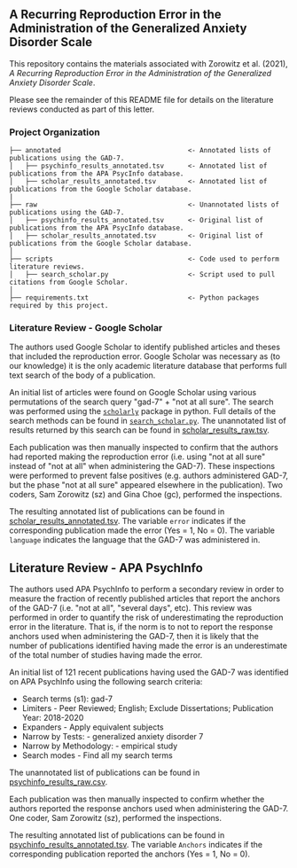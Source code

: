 ## A Recurring Reproduction Error in the Administration of the Generalized Anxiety Disorder Scale

This repository contains the materials associated with Zorowitz et al. (2021), _A Recurring Reproduction Error in the Administration of the Generalized Anxiety Disorder Scale_.

Please see the remainder of this README file for details on the literature reviews conducted as part of this letter.

### Project Organization

    ├── annotated                                <- Annotated lists of publications using the GAD-7.
    │   ├── psychinfo_results_annotated.tsv      <- Annotated list of publications from the APA PsycInfo database.
    │   ├── scholar_results_annotated.tsv        <- Annotated list of publications from the Google Scholar database.
    |
    ├── raw                                      <- Unannotated lists of publications using the GAD-7.
    │   ├── psychinfo_results_annotated.tsv      <- Original list of publications from the APA PsycInfo database.
    │   ├── scholar_results_annotated.tsv        <- Original list of publications from the Google Scholar database.
    │   
    ├── scripts                                  <- Code used to perform literature reviews.
    │   ├── search_scholar.py                    <- Script used to pull citations from Google Scholar.
    │   
    ├── requirements.txt                         <- Python packages required by this project.

### Literature Review - Google Scholar

The authors used Google Scholar to identify published articles and theses that included the reproduction error. Google Scholar was necessary as (to our knowledge) it is the only academic literature database that performs full text search of the body of a publication.

An initial list of articles were found on Google Scholar using various permutations of the search query "gad-7" + "not at all sure". The search was performed using the [`scholarly`](https://github.com/scholarly-python-package/scholarly) package in python. Full details of the search methods can be found in [`search_scholar.py`](scripts/search_scholar.py). The unannotated list of results returned by this search can be found in [scholar_results_raw.tsv](raw/scholar_results_raw.tsv).

Each publication was then manually inspected to confirm that the authors had reported making the reproduction error (i.e. using "not at all sure" instead of "not at all" when administering the GAD-7). These inspections were performed to prevent false positives (e.g. authors administered GAD-7, but the phase "not at all sure" appeared elsewhere in the publication). Two coders, Sam Zorowitz (sz) and Gina Choe (gc), performed the inspections.

The resulting annotated list of publications can be found in [scholar_results_annotated.tsv](annotated/scholar_results_annotated.tsv). The variable `error` indicates if the corresponding publication made the error (Yes = 1, No = 0). The variable `language` indicates the language that the GAD-7 was administered in.

## Literature Review - APA PsychInfo

The authors used APA PsychInfo to perform a secondary review in order to measure the fraction of recently published articles that report the anchors of the GAD-7 (i.e. "not at all", "several days", etc). This review was performed in order to quantify the risk of underestimating the reproduction error in the literature. That is, if the norm is to not to report the response anchors used when administering the GAD-7, then it is likely that the number of publications identified having made the error is an underestimate of the total number of studies having made the error.

An initial list of 121 recent publications having used the GAD-7 was identified on APA PsychInfo using the following search criteria:

- Search terms (s1): gad-7
- Limiters - Peer Reviewed; English; Exclude Dissertations; Publication Year: 2018-2020
- Expanders - Apply equivalent subjects
- Narrow by Tests: - generalized anxiety disorder 7
- Narrow by Methodology: - empirical study
- Search modes - Find all my search terms

The unannotated list of publications can be found in [psychinfo_results_raw.csv](raw/psychinfo_results_raw.csv).

Each publication was then manually inspected to confirm whether the authors reported the response anchors used when administering the GAD-7. One coder, Sam Zorowitz (sz), performed the inspections.

The resulting annotated list of publications can be found in [psychinfo_results_annotated.tsv](annotated/psychinfo_results_annotated.tsv). The variable `Anchors` indicates if the corresponding publication reported the anchors (Yes = 1, No = 0). 

